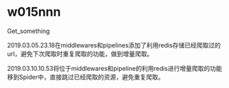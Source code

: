 # w015nnn
Get_something

2019.03.05.23.18在middlewares和pipelines添加了利用redis存储已经爬取过的url，避免下次爬取时重复爬取的功能，做到增量爬取。

2019.03.10.10.53将位于middlewares和pipeline的利用redis进行增量爬取的功能移到Spider中，直接跳过已经爬取的资源，避免重复爬取。
